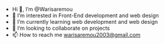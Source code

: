 - Hi 👋, I’m @Warisaremou
- 👀 I’m interested in Front-End development and web design
- 🌱 I’m currently learning web development and web design
- 💞️ I’m looking to collaborate on projects
- 📫 How to reach me warisaremou2003@gmail.com
<!---
Warisaremou/Warisaremou is a ✨ special ✨ repository because its `README.md` (this file) appears on your GitHub profile.
You can click the Preview link to take a look at your changes.
--->
